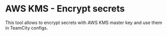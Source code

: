 # AWS KMS - Encrypt secrets

This tool allows to encrypt secrets with AWS KMS master key and use them in TeamCity configs.